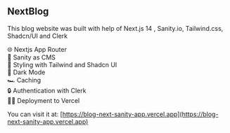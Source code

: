 ## NextBlog

This blog website was built with help of Next.js 14 , Sanity.io, Tailwind.css, Shadcn/UI and Clerk

🌐 Nextjs App Router  
🚀 Sanity as CMS  
🎨 Styling with Tailwind and Shadcn UI  
🌚 Dark Mode  
🏎️ Caching  
🔒 Authentication with Clerk  
😶‍🌫️ Deployment to Vercel

You can visit it at: [https://blog-next-sanity-app.vercel.app](https://blog-next-sanity-app.vercel.app)

